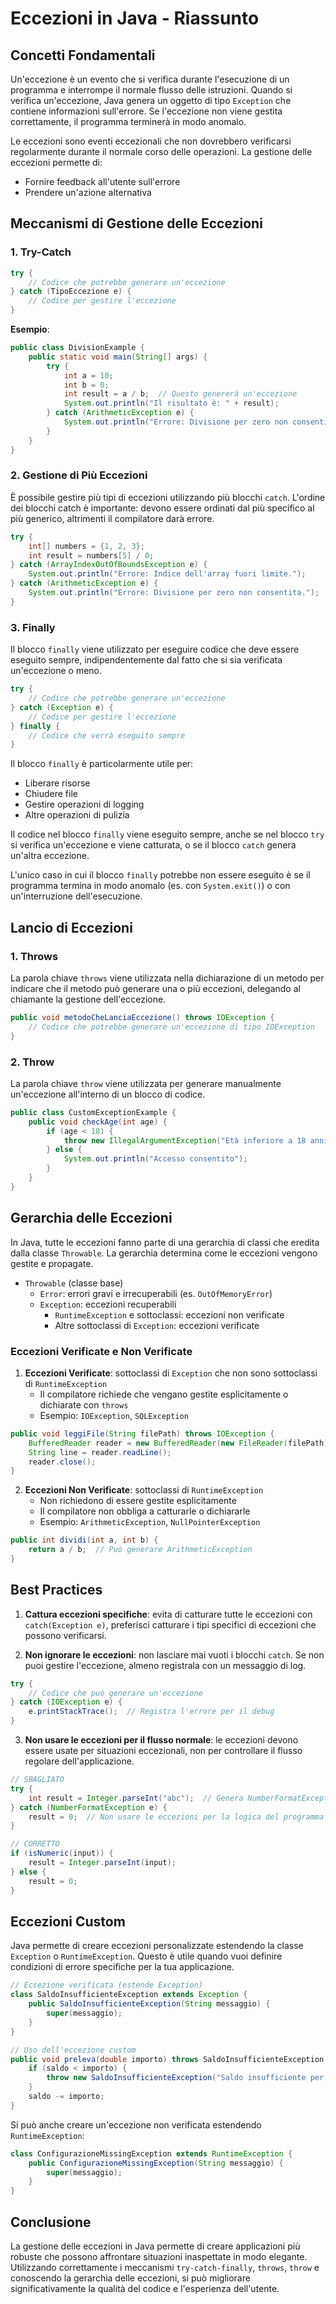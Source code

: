 # Eccezioni in Java - Riassunto

## Concetti Fondamentali

Un'eccezione è un evento che si verifica durante l'esecuzione di un programma e interrompe il normale flusso delle istruzioni. Quando si verifica un'eccezione, Java genera un oggetto di tipo `Exception` che contiene informazioni sull'errore. Se l'eccezione non viene gestita correttamente, il programma terminerà in modo anomalo.

Le eccezioni sono eventi eccezionali che non dovrebbero verificarsi regolarmente durante il normale corso delle operazioni. La gestione delle eccezioni permette di:
- Fornire feedback all'utente sull'errore
- Prendere un'azione alternativa

## Meccanismi di Gestione delle Eccezioni

### 1. Try-Catch

```java
try {
    // Codice che potrebbe generare un'eccezione
} catch (TipoEccezione e) {
    // Codice per gestire l'eccezione
}
```

**Esempio**:
```java
public class DivisionExample {
    public static void main(String[] args) {
        try {
            int a = 10;
            int b = 0;
            int result = a / b;  // Questo genererà un'eccezione
            System.out.println("Il risultato è: " + result);
        } catch (ArithmeticException e) {
            System.out.println("Errore: Divisione per zero non consentita.");
        }
    }
}
```

### 2. Gestione di Più Eccezioni

È possibile gestire più tipi di eccezioni utilizzando più blocchi `catch`. L'ordine dei blocchi catch è importante: devono essere ordinati dal più specifico al più generico, altrimenti il compilatore darà errore.

```java
try {
    int[] numbers = {1, 2, 3};
    int result = numbers[5] / 0;
} catch (ArrayIndexOutOfBoundsException e) {
    System.out.println("Errore: Indice dell'array fuori limite.");
} catch (ArithmeticException e) {
    System.out.println("Errore: Divisione per zero non consentita.");
}
```

### 3. Finally

Il blocco `finally` viene utilizzato per eseguire codice che deve essere eseguito sempre, indipendentemente dal fatto che si sia verificata un'eccezione o meno.

```java
try {
    // Codice che potrebbe generare un'eccezione
} catch (Exception e) {
    // Codice per gestire l'eccezione
} finally {
    // Codice che verrà eseguito sempre
}
```

Il blocco `finally` è particolarmente utile per:
- Liberare risorse
- Chiudere file
- Gestire operazioni di logging
- Altre operazioni di pulizia

Il codice nel blocco `finally` viene eseguito sempre, anche se nel blocco `try` si verifica un'eccezione e viene catturata, o se il blocco `catch` genera un'altra eccezione.

L'unico caso in cui il blocco `finally` potrebbe non essere eseguito è se il programma termina in modo anomalo (es. con `System.exit()`) o con un'interruzione dell'esecuzione.

## Lancio di Eccezioni

### 1. Throws

La parola chiave `throws` viene utilizzata nella dichiarazione di un metodo per indicare che il metodo può generare una o più eccezioni, delegando al chiamante la gestione dell'eccezione.

```java
public void metodoCheLanciaEccezione() throws IOException {
    // Codice che potrebbe generare un'eccezione di tipo IOException
}
```

### 2. Throw

La parola chiave `throw` viene utilizzata per generare manualmente un'eccezione all'interno di un blocco di codice.

```java
public class CustomExceptionExample {
    public void checkAge(int age) {
        if (age < 18) {
            throw new IllegalArgumentException("Età inferiore a 18 anni non consentita");
        } else {
            System.out.println("Accesso consentito");
        }
    }
}
```

## Gerarchia delle Eccezioni

In Java, tutte le eccezioni fanno parte di una gerarchia di classi che eredita dalla classe `Throwable`. La gerarchia determina come le eccezioni vengono gestite e propagate.

- `Throwable` (classe base)
  - `Error`: errori gravi e irrecuperabili (es. `OutOfMemoryError`)
  - `Exception`: eccezioni recuperabili
    - `RuntimeException` e sottoclassi: eccezioni non verificate
    - Altre sottoclassi di `Exception`: eccezioni verificate

### Eccezioni Verificate e Non Verificate

1. **Eccezioni Verificate**: sottoclassi di `Exception` che non sono sottoclassi di `RuntimeException`
   - Il compilatore richiede che vengano gestite esplicitamente o dichiarate con `throws`
   - Esempio: `IOException`, `SQLException`

```java
public void leggiFile(String filePath) throws IOException {
    BufferedReader reader = new BufferedReader(new FileReader(filePath));
    String line = reader.readLine();
    reader.close();
}
```

2. **Eccezioni Non Verificate**: sottoclassi di `RuntimeException`
   - Non richiedono di essere gestite esplicitamente
   - Il compilatore non obbliga a catturarle o dichiararle
   - Esempio: `ArithmeticException`, `NullPointerException`

```java
public int dividi(int a, int b) {
    return a / b;  // Può generare ArithmeticException
}
```

## Best Practices

1. **Cattura eccezioni specifiche**: evita di catturare tutte le eccezioni con `catch(Exception e)`, preferisci catturare i tipi specifici di eccezioni che possono verificarsi.

2. **Non ignorare le eccezioni**: non lasciare mai vuoti i blocchi `catch`. Se non puoi gestire l'eccezione, almeno registrala con un messaggio di log.

```java
try {
    // Codice che può generare un'eccezione
} catch (IOException e) {
    e.printStackTrace();  // Registra l'errore per il debug
}
```

3. **Non usare le eccezioni per il flusso normale**: le eccezioni devono essere usate per situazioni eccezionali, non per controllare il flusso regolare dell'applicazione.

```java
// SBAGLIATO
try {
    int result = Integer.parseInt("abc");  // Genera NumberFormatException
} catch (NumberFormatException e) {
    result = 0;  // Non usare le eccezioni per la logica del programma
}

// CORRETTO
if (isNumeric(input)) {
    result = Integer.parseInt(input);
} else {
    result = 0;
}
```

## Eccezioni Custom

Java permette di creare eccezioni personalizzate estendendo la classe `Exception` o `RuntimeException`. Questo è utile quando vuoi definire condizioni di errore specifiche per la tua applicazione.

```java
// Eccezione verificata (estende Exception)
class SaldoInsufficienteException extends Exception {
    public SaldoInsufficienteException(String messaggio) {
        super(messaggio);
    }
}

// Uso dell'eccezione custom
public void preleva(double importo) throws SaldoInsufficienteException {
    if (saldo < importo) {
        throw new SaldoInsufficienteException("Saldo insufficiente per prelevare " + importo);
    }
    saldo -= importo;
}
```

Si può anche creare un'eccezione non verificata estendendo `RuntimeException`:

```java
class ConfigurazioneMissingException extends RuntimeException {
    public ConfigurazioneMissingException(String messaggio) {
        super(messaggio);
    }
}
```

## Conclusione

La gestione delle eccezioni in Java permette di creare applicazioni più robuste che possono affrontare situazioni inaspettate in modo elegante. Utilizzando correttamente i meccanismi `try-catch-finally`, `throws`, `throw` e conoscendo la gerarchia delle eccezioni, si può migliorare significativamente la qualità del codice e l'esperienza dell'utente.